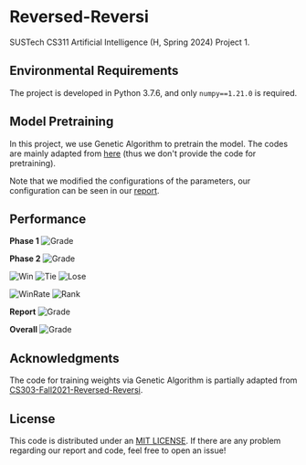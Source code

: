 # Reversed-Reversi
SUSTech CS311 Artificial Intelligence (H, Spring 2024) Project 1.

## Environmental Requirements

The project is developed in Python 3.7.6, and only `numpy==1.21.0` is required.

## Model Pretraining

In this project, we use Genetic Algorithm to pretrain the model. The codes are mainly adapted from [here](https://github.com/Tokasumi/CS303-Fall2021-Reversed-Reversi.git) (thus we don't provide the code for pretraining).

Note that we modified the configurations of the parameters, our configuration can be seen in our [report](https://github.com/fz-zsl/Reversed-Reversi/blob/main/A%20Reversed%20Reversi%20Agent%20based%20on%20Genetic%20Algorithm%20and%20MCTS.pdf).

## Performance

**Phase 1** ![Grade](https://img.shields.io/badge/Grade-100/100-blue)

**Phase 2** ![Grade](https://img.shields.io/badge/Grade-100/100-blue)

![Win](https://img.shields.io/badge/Win-346/400-green) ![Tie](https://img.shields.io/badge/Tie-4/400-orange) ![Lose](https://img.shields.io/badge/Lose-50/400-darkred)

![WinRate](https://img.shields.io/badge/WinRate-0.87-blue) ![Rank](https://img.shields.io/badge/Rank-5-green)

**Report** ![Grade](https://img.shields.io/badge/Grade-100/100-blue)

**Overall** ![Grade](https://img.shields.io/badge/Grade-15/15-blue)

## Acknowledgments

The code for training weights via Genetic Algorithm is partially adapted from [CS303-Fall2021-Reversed-Reversi](https://github.com/Tokasumi/CS303-Fall2021-Reversed-Reversi).

## License

This code is distributed under an [MIT LICENSE](https://github.com/fz-zsl/Reversed-Reversi/blob/main/LICENSE). If there are any problem regarding our report and code, feel free to open an issue!
